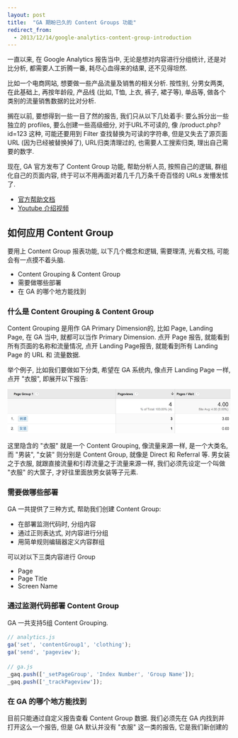 ```yaml
---
layout: post
title:  "GA 期盼已久的 Content Groups 功能"
redirect_from:
  - 2013/12/14/google-analytics-content-group-introduction
---
```


一直以来, 在 Google Analytics 报告当中, 无论是想对内容进行分组统计, 还是对比分析, 都需要人工折腾一番, 耗尽心血得来的结果, 还不见得坦然.

比如一个电商网站, 想要做一些产品流量及销售的相关分析. 按性别, 分男女两类, 在此基础上, 再按年龄段, 产品线 (比如, T恤, 上衣, 裤子, 裙子等), 单品等, 做各个类别的流量销售数据的比对分析.

搁在以前, 要想得到一些一目了然的报告, 我们只从以下几处着手: 要么拆分出一些独立的 profiles, 要么创建一些高级细分, 对于URL不可读的, 像 /product.php?id=123 这种, 可能还要用到 Filter 查找替换为可读的字符串, 但是又失去了源页面 URL (因为已经被替换掉了), URL归类清理过的, 也需要人工搜索归类, 理出自己需要的数字.

现在, GA 官方发布了 Content Group 功能, 帮助分析人员, 按照自己的逻辑, 群组化自己的页面内容, 终于可以不用再面对着几千几万条千奇百怪的 URLs 发懵发怵了.

* [官方帮助文档]
* [Youtube 介绍视频]

## 如何应用 Content Group

要用上 Content Group 报表功能, 以下几个概念和逻辑, 需要理清, 光看文档, 可能会有一点摸不着头脑.

* Content Grouping & Content Group
* 需要做哪些部署
* 在 GA 的哪个地方能找到

### 什么是 Content Grouping & Content Group

Content Grouping 是用作 GA Primary Dimension的, 比如 Page, Landing Page, 在 GA 当中, 就都可以当作 Primary Dimension. 点开 Page 报告, 就能看到所有页面的名称和流量情况, 点开 Landing Page报告, 就能看到所有 Landing Page 的 URL 和 流量数据.

举个例子, 比如我们要做如下分类, 希望在 GA 系统内, 像点开 Landing Page 一样, 点开 "衣服", 即展开以下报告:

![Clothing Traffic](/files/2013/12/14/clothing.png)

这里隐含的 "衣服" 就是一个 Content Grouping, 像流量来源一样, 是一个大类名, 而 "男装", "女装" 则分别是 Content Group, 就像是 Direct 和 Referral 等. 男女装之于衣服, 就跟直接流量和引荐流量之于流量来源一样, 我们必须先设定一个叫做 "衣服" 的大筐子, 才好往里面放男女装等子元素.

### 需要做哪些部署

GA 一共提供了三种方式, 帮助我们创建 Content Group:

* 在部署监测代码时, 分组内容
* 通过正则表达式, 对内容进行分组
* 用简单规则编辑器定义内容群组

可以对以下三类内容进行 Group

* Page
* Page Title
* Screen Name

### 通过监测代码部署 Content Group

GA 一共支持5组 Content Grouping.

```js
// analytics.js
ga('set', 'contentGroup1', 'clothing');
ga('send', 'pageview');

// ga.js
_gaq.push(['_setPageGroup', 'Index Number', 'Group Name']);
_gaq.push(['_trackPageview']);
```

### 在 GA 的哪个地方能找到

目前只能通过自定义报告查看 Content Group 数据. 我们必须先在 GA 内找到并打开这么一个报告, 但是 GA 默认并没有 "衣服" 这一类的报告, 它是我们新创建的

[官方帮助文档]: https://support.google.com/analytics/answer/2853423?hl=en&ref_topic=1727167
[Youtube 介绍视频]: http://www.youtube.com/watch?v=auDIobdIeqs&feature=c4-overview&list=UUJ5UyIAa5nEGksjcdp43Ixw
